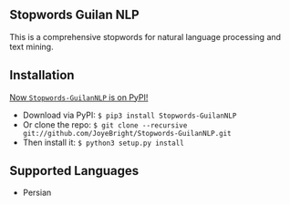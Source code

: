 ## Stopwords Guilan NLP

This is  a comprehensive stopwords for natural language processing and text mining.

## Installation

[Now `Stopwords-GuilanNLP` is on PyPI!](http://pypi.python.org/pypi/stop-words)
<br>
   * Download via PyPI: `$ pip3 install Stopwords-GuilanNLP`
   * Or clone the repo: `$ git clone --recursive git://github.com/JoyeBright/Stopwords-GuilanNLP.git`
   * Then install it: `$ python3 setup.py install`


## Supported Languages
   * Persian

